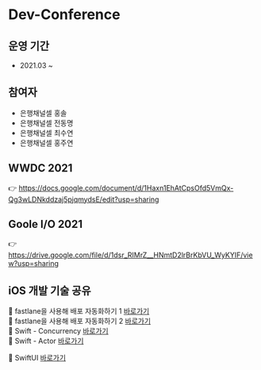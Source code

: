 # Dev-Conference

## 운영 기간  
- 2021.03 ~ 

## 참여자  
- 은행채널셀 홍솔
- 은행채널셀 전동명
- 은행채널셀 최수연
- 은행채널셀 홍주연


## WWDC 2021
👉 https://docs.google.com/document/d/1Haxn1EhAtCpsOfd5VmQx-Qg3wLDNkddzaj5pjqmydsE/edit?usp=sharing 

## Goole I/O 2021
👉 https://drive.google.com/file/d/1dsr_RIMrZ__HNmtD2lrBrKbVU_WyKYIF/view?usp=sharing


## iOS 개발 기술 공유  
🚀 fastlane을 사용해 배포 자동화하기 1 [바로가기](https://github.com/nativeTI/Dev-Conference/blob/main/iOS_Dev/CI_CD/fastlane.md)  
🚀 fastlane을 사용해 배포 자동화하기 2 [바로가기](https://github.com/nativeTI/Dev-Conference/blob/main/iOS_Dev/CI_CD/fastlane2.md)  
🌌 Swift - Concurrency [바로가기](https://github.com/nativeTI/Dev-Conference/blob/main/iOS_Dev/Swift/Concurrency.md)  
🌌 Swift - Actor [바로가기](https://github.com/nativeTI/Dev-Conference/blob/main/iOS_Dev/Swift/Actor.md)

🌌 SwiftUI [바로가기](https://github.com/nativeTI/Dev-Conference/blob/main/iOS_Dev/SwiftUI.md)
